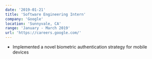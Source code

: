 ```yaml
---
date: '2019-01-21'
title: 'Software Engineering Intern'
company: 'Google'
location: 'Sunnyvale, CA'
range: 'January - March 2019'
url: 'https://careers.google.com/'
---
```


- Implemented a novel biometric authentication strategy for mobile devices

